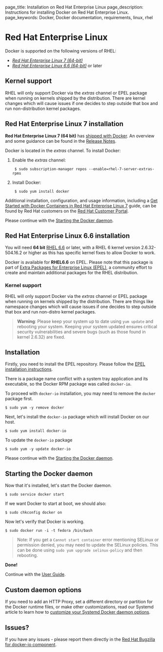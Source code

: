 page_title: Installation on Red Hat Enterprise Linux
page_description: Instructions for installing Docker on Red Hat Enterprise Linux.
page_keywords: Docker, Docker documentation, requirements, linux, rhel

# Red Hat Enterprise Linux

Docker is supported on the following versions of RHEL:

- [*Red Hat Enterprise Linux 7 (64-bit)*](#red-hat-enterprise-linux-7-installation)
- [*Red Hat Enterprise Linux 6.6 (64-bit)*](#red-hat-enterprise-linux-66-installation) or later

## Kernel support

RHEL will only support Docker via the *extras* channel or EPEL package when
running on kernels shipped by the distribution. There are kernel changes which
will cause issues if one decides to step outside that box and run
non-distribution kernel packages.

## Red Hat Enterprise Linux 7 installation

**Red Hat Enterprise Linux 7 (64 bit)** has [shipped with
Docker](https://access.redhat.com/site/products/red-hat-enterprise-linux/docker-and-containers).
An overview and some guidance can be found in the [Release
Notes](https://access.redhat.com/site/documentation/en-US/Red_Hat_Enterprise_Linux/7/html/7.0_Release_Notes/chap-Red_Hat_Enterprise_Linux-7.0_Release_Notes-Linux_Containers_with_Docker_Format.html).

Docker is located in the *extras* channel. To install Docker:

1. Enable the *extras* channel:

        $ sudo subscription-manager repos --enable=rhel-7-server-extras-rpms

2. Install Docker:

        $ sudo yum install docker 

Additional installation, configuration, and usage information,
including a [Get Started with Docker Containers in Red Hat
Enterprise Linux 7](https://access.redhat.com/site/articles/881893)
guide, can be found by Red Hat customers on the [Red Hat Customer
Portal](https://access.redhat.com/).

Please continue with the [Starting the Docker daemon](#starting-the-docker-daemon).

## Red Hat Enterprise Linux 6.6 installation

You will need **64 bit** [RHEL
6.6](https://access.redhat.com/site/articles/3078#RHEL6) or later, with
a RHEL 6 kernel version 2.6.32-504.16.2 or higher as this has specific kernel
fixes to allow Docker to work.

Docker is available for **RHEL6.6** on EPEL. Please note that
this package is part of [Extra Packages for Enterprise Linux
(EPEL)](https://fedoraproject.org/wiki/EPEL), a community effort to
create and maintain additional packages for the RHEL distribution.

### Kernel support

RHEL will only support Docker via the *extras* channel or EPEL package when
running on kernels shipped by the distribution. There are things like namespace
changes which will cause issues if one decides to step outside that box and run
non-distro kernel packages.

> **Warning**:
> Please keep your system up to date using `yum update` and rebooting
> your system. Keeping your system updated ensures critical security
>  vulnerabilities and severe bugs (such as those found in kernel 2.6.32)
> are fixed.

## Installation

Firstly, you need to install the EPEL repository. Please follow the
[EPEL installation
instructions](https://fedoraproject.org/wiki/EPEL#How_can_I_use_these_extra_packages.3F).

There is a package name conflict with a system tray application
and its executable, so the Docker RPM package was called `docker-io`.

To proceed with `docker-io` installation, you may need to remove the
`docker` package first.

    $ sudo yum -y remove docker

Next, let's install the `docker-io` package which will install Docker on our host.

    $ sudo yum install docker-io

To update the `docker-io` package

    $ sudo yum -y update docker-io

Please continue with the [Starting the Docker daemon](#starting-the-docker-daemon).

## Starting the Docker daemon

Now that it's installed, let's start the Docker daemon.

    $ sudo service docker start

If we want Docker to start at boot, we should also:

    $ sudo chkconfig docker on

Now let's verify that Docker is working.

    $ sudo docker run -i -t fedora /bin/bash

> Note: If you get a `Cannot start container` error mentioning SELinux
> or permission denied, you may need to update the SELinux policies.
> This can be done using `sudo yum upgrade selinux-policy` and then rebooting.

**Done!**

Continue with the [User Guide](/userguide/).

## Custom daemon options

If you need to add an HTTP Proxy, set a different directory or partition for the
Docker runtime files, or make other customizations, read our Systemd article to
learn how to [customize your Systemd Docker daemon options](/articles/systemd/).


## Issues?

If you have any issues - please report them directly in the
[Red Hat Bugzilla for docker-io component](
https://bugzilla.redhat.com/enter_bug.cgi?product=Fedora%20EPEL&component=docker-io).
